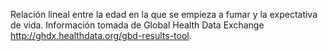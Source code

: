 Relación lineal entre la edad en la que se empieza a fumar y la expectativa de vida.
Información tomada de Global Health Data Exchange http://ghdx.healthdata.org/gbd-results-tool.
